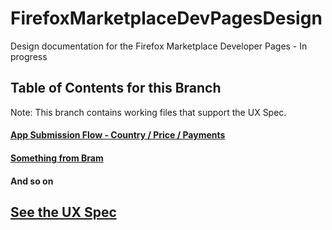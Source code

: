 FirefoxMarketplaceDevPagesDesign
================================

Design documentation for the Firefox Marketplace Developer Pages - In progress

## Table of Contents for this Branch

Note: This branch contains working files that support the UX Spec.

#### [App Submission Flow - Country / Price / Payments][1]

#### [Something from Bram][2]

#### And so on


## [See the UX Spec][3]



[1]: https://github.com/tsmuse/FirefoxMarketplaceDevPagesDesign/blob/master/AppSub_CountryPricePayment/index.md

[2]: https://github.com/tsmuse/FirefoxMarketplaceDevPagesDesign/blob/master/BramFolder/index.md

[3]: http://tsmuse.github.io/FirefoxMarketplaceDevPagesDesign
